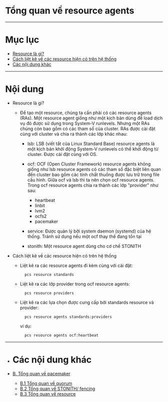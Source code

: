 # Tổng quan về resource agents


___


# Mục lục

+ [Resource là gì?](#whatis)
+ [Cách liệt kê về các resource hiện có trên hệ thống](#list)
+ [Các nội dung khác](#others-content)


___

# Nội dung

+  <a name="whatis">Resource là gì?</a>

	- Để tạo một resource, chúng ta cần phải có các resource agents (RAs). Một resource agent giống như một kịch bản dùng để load dịch vụ đó được sử dụng trong  System-V runlevels. Nhưng một RAs chúng còn bao gồm có các tham số của cluster. RAs được cài đặt cùng với cluster và chia ra thành các lớp khác nhau:

		- lsb: LSB (viết tắt của Linux Standard Base) resource agents là một kịch bản khởi động System-V runlevels có thể khởi động từ cluster. Được cài đặt cùng với OS.

		- ocf: OCF (Open Cluster Framework) resource agents không giống như lsb resource agents có các tham số đặc biệt liên quan đến cluster bao gồm các tính chất thuồng được lưu trữ trong file cấu hình. Giữa ocf và lsb thì ta nên chọn ocf resource agents. Trong ocf resource agents chia ra thành các lớp "provider" như sau:

			+ heartbeat
			+ linbit
			+ lvm2
			+ ocfs2
			+ pacemaker

		- service: Được quản lý bởi system daemon (systemd) của hệ thống. Tránh sử dụng nếu một ocf thay thế đang tồn tại

		- stonith: Một resource agent dùng cho cơ chế STONITH

		
+ <a name="list">Cách liệt kê về các resource hiện có trên hệ thống</a>

	- Liệt kê ra các resource agents đi kèm cùng với cài đặt:

			pcs resource standards

	- Liệt kê ra các lớp provider trong ocf resource agents:

			pcs resource providers

	- Liệt kê ra các lựa chọn được cung cấp bởi standards resource và provider:

			pcs resource agents standards:providers

		ví dụ:

			pcs resource agents ocf:heartbeat
___

- # <a name="others-content">Các nội dung khác</a>

- [B. Tổng quan về pacemaker](pacemaker-overview.md)
	- [B.1 Tổng quan về quorum](quorum-overview.md)
	- [B.2 Tổng quan về STONITH/ fencing](fencing-overview.md)
	- [B.3 Tổng quan về resource](resource-overview.md)
